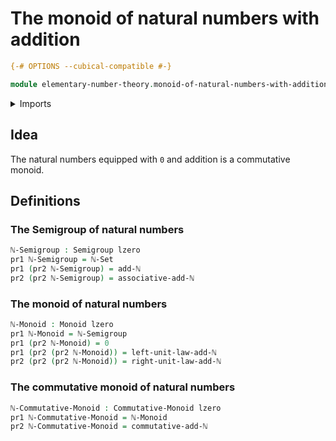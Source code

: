 # The monoid of natural numbers with addition

```agda
{-# OPTIONS --cubical-compatible #-}

module elementary-number-theory.monoid-of-natural-numbers-with-addition where
```

<details><summary>Imports</summary>

```agda
open import elementary-number-theory.addition-natural-numbers
open import elementary-number-theory.equality-natural-numbers

open import foundation.dependent-pair-types
open import foundation.universe-levels

open import group-theory.commutative-monoids
open import group-theory.monoids
open import group-theory.semigroups
```

</details>

## Idea

The natural numbers equipped with `0` and addition is a commutative monoid.

## Definitions

### The Semigroup of natural numbers

```agda
ℕ-Semigroup : Semigroup lzero
pr1 ℕ-Semigroup = ℕ-Set
pr1 (pr2 ℕ-Semigroup) = add-ℕ
pr2 (pr2 ℕ-Semigroup) = associative-add-ℕ
```

### The monoid of natural numbers

```agda
ℕ-Monoid : Monoid lzero
pr1 ℕ-Monoid = ℕ-Semigroup
pr1 (pr2 ℕ-Monoid) = 0
pr1 (pr2 (pr2 ℕ-Monoid)) = left-unit-law-add-ℕ
pr2 (pr2 (pr2 ℕ-Monoid)) = right-unit-law-add-ℕ
```

### The commutative monoid of natural numbers

```agda
ℕ-Commutative-Monoid : Commutative-Monoid lzero
pr1 ℕ-Commutative-Monoid = ℕ-Monoid
pr2 ℕ-Commutative-Monoid = commutative-add-ℕ
```
